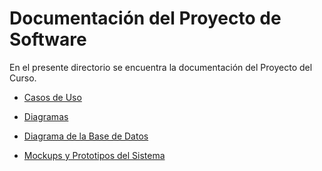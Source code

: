 # **Documentación del Proyecto de Software**

En el presente directorio se encuentra la documentación del Proyecto del Curso.

- [Casos de Uso](https://github.com/eluqm/CS2024-2Grupo03/tree/main/Docs/Casos%20de%20Uso)

- [Diagramas](https://github.com/eluqm/CS2024-2Grupo03/tree/main/Docs/Diagramas)

- [Diagrama de la Base de Datos](https://github.com/eluqm/CS2024-2Grupo03/blob/main/Docs/imagenes/DB%20Diagrama%20V%201.0.png)

- [Mockups y Prototipos del Sistema](https://github.com/eluqm/CS2024-2Grupo03/tree/main/Docs/Mockups)